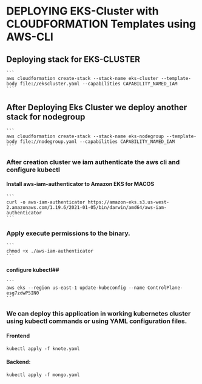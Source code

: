 # DEPLOYING EKS-Cluster with CLOUDFORMATION Templates using AWS-CLI #

## Deploying stack for EKS-CLUSTER ##
    ```
    aws cloudformation create-stack --stack-name eks-cluster --template-body file://ekscluster.yaml --capabilities CAPABILITY_NAMED_IAM
    ```
## After Deploying Eks Cluster we deploy another stack for nodegroup ##

    ```
    aws cloudformation create-stack --stack-name eks-nodegroup --template-body file://nodegroup.yaml --capabilities CAPABILITY_NAMED_IAM
    ```

### After creation cluster we iam authenticate the aws cli and configure kubectl

  ####  Install aws-iam-authenticator to Amazon EKS for MACOS

    ```
    curl -o aws-iam-authenticator https://amazon-eks.s3.us-west-2.amazonaws.com/1.19.6/2021-01-05/bin/darwin/amd64/aws-iam-authenticator
    ```
  ###  Apply execute permissions to the binary. 
    ```
    chmod +x ./aws-iam-authenticator
    ```
  #### configure kubectl##

    ```
    aws eks --region us-east-1 update-kubeconfig --name ControlPlane-esg7zdwP5IN0
    ```
### We can deploy this application in working kubernetes cluster using kubectl commands or using YAML configuration files. ###


#### Frontend ###

```
kubectl apply -f knote.yaml
```

#### Backend: ###

```
kubectl apply -f mongo.yaml
```





